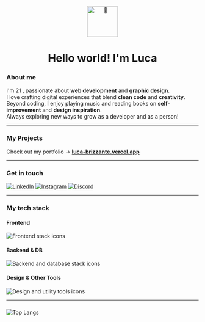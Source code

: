 <div align="center">
  <img src="https://fonts.gstatic.com/s/e/notoemoji/latest/1f44b_1f3fb/512.gif" alt="👋" width="80" height="80">
  <h1>Hello world! I'm Luca</h1>
</div>


### About me
 I'm 21 , passionate about **web development** and **graphic design**.  
I love crafting digital experiences that blend **clean code** and **creativity**.  
Beyond coding, I enjoy playing music and reading books on **self-improvement** and **design inspiration**.  
Always exploring new ways to grow as a developer and as a person!

---

### My Projects
Check out my portfolio → [**luca-brizzante.vercel.app**](https://luca-brizzante.vercel.app)

---

### Get in touch
[![LinkedIn](https://img.shields.io/badge/LinkedIn-0A66C2?style=for-the-badge&logo=linkedin&logoColor=white)](https://linkedin.com/in/luca-brizzante-06897a33b)
[![Instagram](https://img.shields.io/badge/Instagram-E4405F?style=for-the-badge&logo=instagram&logoColor=white)](https://instagram.com/brizza.__)
[![Discord](https://img.shields.io/badge/Discord-5865F2?style=for-the-badge&logo=discord&logoColor=white)](https://discord.gg/.brizza)

---

### My tech stack

#### Frontend
<img src="https://skillicons.dev/icons?i=html,css,js,ts,react,nextjs,tailwind,bootstrap" alt="Frontend stack icons" />

#### Backend & DB
<img src="https://skillicons.dev/icons?i=nodejs,express,spring,mysql,postgres" alt="Backend and database stack icons" />

#### Design & Other Tools
<img src="https://skillicons.dev/icons?i=git,linux,figma,postman,ps,ai" alt="Design and utility tools icons" />

---


### 
![Top Langs](https://github-readme-stats.vercel.app/api/top-langs/?username=brizzaa&layout=compact&theme=dark)




